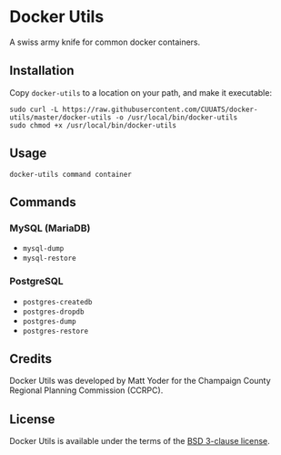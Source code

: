 # Docker Utils

A swiss army knife for common docker containers.

## Installation
Copy `docker-utils` to a location on your path, and make it executable:

```
sudo curl -L https://raw.githubusercontent.com/CUUATS/docker-utils/master/docker-utils -o /usr/local/bin/docker-utils
sudo chmod +x /usr/local/bin/docker-utils
```

## Usage

```
docker-utils command container
```

## Commands

### MySQL (MariaDB)
* `mysql-dump`
* `mysql-restore`

### PostgreSQL

* `postgres-createdb`
* `postgres-dropdb`
* `postgres-dump`
* `postgres-restore`

## Credits
Docker Utils was developed by Matt Yoder for the Champaign County Regional
Planning Commission (CCRPC).

## License
Docker Utils is available under the terms of the [BSD 3-clause
license](https://github.com/CUUATS/docker-utils/blob/master/LICENSE.md).

